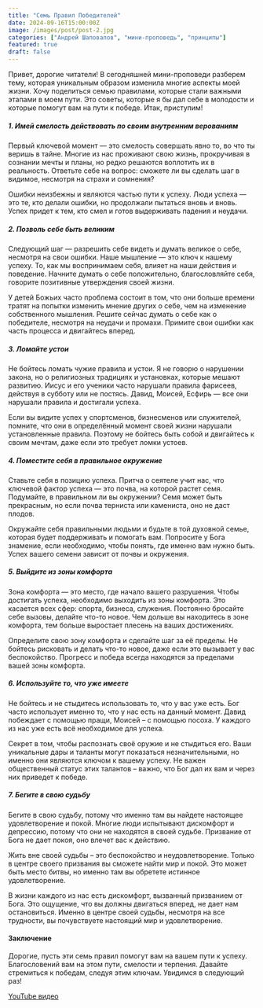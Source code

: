 ```yaml
---
title: "Семь Правил Победителей"
date: 2024-09-16T15:00:00Z
image: /images/post/post-2.jpg
categories: ["Андрей Шаповалов", "мини-проповедь", "принципы"]
featured: true
draft: false
---
```


Привет, дорогие читатели! В сегодняшней мини-проповеди разберем тему, которая уникальным образом изменила многие аспекты моей жизни. Хочу поделиться семью правилами, которые стали важными этапами в моем пути. Это советы, которые я бы дал себе в молодости и которые помогут вам на пути к победе. Итак, приступим!

##### 1. Имей смелость действовать по своим внутренним верованиям

Первый ключевой момент — это смелость совершать явно то, во что ты веришь в тайне. Многие из нас проживают свою жизнь, прокручивая в сознании мечты и планы, но редко решаются воплотить их в реальность. Ответьте себе на вопрос: сможете ли вы сделать шаг в видимое, несмотря на страхи и сомнения?

Ошибки неизбежны и являются частью пути к успеху. Люди успеха — это те, кто делали ошибки, но продолжали пытаться вновь и вновь. Успех придет к тем, кто смел и готов выдерживать падения и неудачи.

##### 2. Позволь себе быть великим

Следующий шаг — разрешить себе видеть и думать великое о себе, несмотря на свои ошибки. Наше мышление — это ключ к нашему успеху. То, как мы воспринимаем себя, влияет на наши действия и поведение. Начните думать о себе положительно, благословляйте себя, говорите позитивные утверждения своей жизни.

У детей Божьих часто проблема состоит в том, что они больше времени тратят на попытки изменить мнение других о себе, чем на изменение собственного мышления. Решите сейчас думать о себе как о победителе, несмотря на неудачи и промахи. Примите свои ошибки как часть процесса и двигайтесь вперед.

##### 3. Ломайте устои

Не бойтесь ломать чужие правила и устои. Я не говорю о нарушении закона, но о религиозных традициях и установках, которые мешают развитию. Иисус и его ученики часто нарушали правила фарисеев, действуя в субботу или не постясь. Давид, Моисей, Есфирь — все они нарушали правила и достигали успеха.

Если вы видите успех у спортсменов, бизнесменов или служителей, помните, что они в определённый момент своей жизни нарушали установленные правила. Поэтому не бойтесь быть собой и двигайтесь к своим мечтам, даже если это требует ломки устоев.

##### 4. Поместите себя в правильное окружение

Ставьте себя в позицию успеха. Притча о сеятеле учит нас, что ключевой фактор успеха — это почва, на которой растет семя. Подумайте, в правильном ли вы окружении? Семя может быть прекрасным, но если почва терниста или камениста, оно не даст плодов.

Окружайте себя правильными людьми и будьте в той духовной семье, которая будет поддерживать и помогать вам. Попросите у Бога знамение, если необходимо, чтобы понять, где именно вам нужно быть. Успех вашего семени зависит от почвы и окружения.

##### 5. Выйдите из зоны комфорта

Зона комфорта — это место, где начало вашего разрушения. Чтобы достигать успеха, необходимо выходить из зоны комфорта. Это касается всех сфер: спорта, бизнеса, служения. Постоянно бросайте себе вызовы, делайте что-то новое. Чем дольше вы находитесь в зоне комфорта, тем больше выростает плесень на ваших достижениях.

Определите свою зону комфорта и сделайте шаг за её пределы. Не бойтесь рисковать и делать что-то новое, даже если это вызывает у вас беспокойство. Прогресс и победа всегда находятся за пределами вашей зоны комфорта.

##### 6. Используйте то, что уже имеете

Не бойтесь и не стыдитесь использовать то, что у вас уже есть. Бог часто использует именно то, что у нас есть на данный момент. Давид побеждает с помощью пращи, Моисей – с помощью посоха. У каждого из нас уже есть всё необходимое для успеха.

Секрет в том, чтобы распознать своё оружие и не стыдиться его. Ваши уникальные дары и таланты могут показаться незначительными, но именно они являются ключом к вашему успеху. Не важен общественный статус этих талантов – важно, что Бог дал их вам и через них приведет к победе.

##### 7. Бегите в свою судьбу

Бегите в свою судьбу, потому что именно там вы найдете настоящее удовлетворение и покой. Многие люди испытывают дискомфорт и депрессию, потому что они не находятся в своей судьбе. Призвание от Бога не дает покоя, оно влечет вас к действию.

Жить вне своей судьбы – это беспокойство и неудовлетворение. Только в центре своего призвания вы сможете найти мир и покой. Это может быть место битвы, но именно там вы обретете истинное удовлетворение.

В жизни каждого из нас есть дискомфорт, вызванный призванием от Бога. Это ощущение, что вы должны двигаться вперед, не дает нам остановиться. Именно в центре своей судьбы, несмотря на все трудности, вы почувствуете настоящий мир и удовлетворение.

#### Заключение

Дорогие, пусть эти семь правил помогут вам на вашем пути к успеху. Благословений вам на этом пути, смелости и терпения. Давайте стремиться к победам, следуя этим ключам. Увидимся в следующий раз!

[YouTube видео](https://youtu.be/XNhitocdk24?si=kn0Y2pl_2tAAuGQx)
